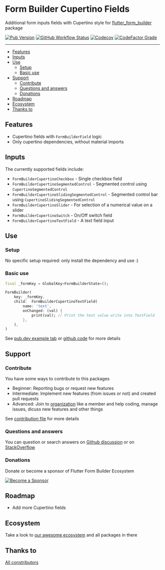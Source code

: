 # Form Builder Cupertino Fields

Additional form inputs fields with Cupertino style for [flutter_form_builder](https://pub.dev/packages/flutter_form_builder) package

[![Pub Version](https://img.shields.io/pub/v/form_builder_cupertino_fields?logo=flutter&style=for-the-badge)](https://pub.dev/packages/form_builder_cupertino_fields)
[![GitHub Workflow Status](https://img.shields.io/github/actions/workflow/status/flutter-form-builder-ecosystem/form_builder_cupertino_fields/base.yaml?branch=main&logo=github&style=for-the-badge)](https://github.com/flutter-form-builder-ecosystem/form_builder_cupertino_fields/actions/workflows/base.yaml)
[![Codecov](https://img.shields.io/codecov/c/github/flutter-form-builder-ecosystem/form_builder_cupertino_fields?logo=codecov&style=for-the-badge)](https://codecov.io/gh/flutter-form-builder-ecosystem/form_builder_cupertino_fields/)
[![CodeFactor Grade](https://img.shields.io/codefactor/grade/github/flutter-form-builder-ecosystem/form_builder_cupertino_fields?logo=codefactor&style=for-the-badge)](https://www.codefactor.io/repository/github/flutter-form-builder-ecosystem/form_builder_cupertino_fields)
___

- [Features](#features)
- [Inputs](#inputs)
- [Use](#use)
  - [Setup](#setup)
  - [Basic use](#basic-use)
- [Support](#support)
  - [Contribute](#contribute)
  - [Questions and answers](#questions-and-answers)
  - [Donations](#donations)
- [Roadmap](#roadmap)
- [Ecosystem](#ecosystem)
- [Thanks to](#thanks-to)

## Features

- Cupertino fields with `FormBuilderField` logic
- Only cupertino dependencies, without material imports

## Inputs

The currently supported fields include:

- `FormBuilderCupertinoCheckbox` - Single checkbox field
- `FormBuilderCupertinoSegmentedControl` - Segmented control using `CupertinoSegmentedControl`
- `FormBuilderCupertinoSlidingSegmentedControl` - Segmented control bar using `CupertinoSlidingSegmentedControl`
- `FormBuilderCupertinoSlider` - For selection of a numerical value on a slider
- `FormBuilderCupertinoSwitch` - On/Off switch field
- `FormBuilderCupertinoTextField` - A text field input

## Use

### Setup

No specific setup required: only install the dependency and use :)

### Basic use

```dart
final _formKey = GlobalKey<FormBuilderState>();

FormBuilder(
    key: _formKey,
    child:  FormBuilderCupertinoTextField(
        name: 'text',
        onChanged: (val) {
            print(val); // Print the text value write into TextField
        },
    ),
)
```

See [pub.dev example tab](https://pub.dev/packages/form_builder_cupertino_fields/example) or [github code](example/lib/main.dart) for more details

## Support

### Contribute

You have some ways to contribute to this packages

- Beginner: Reporting bugs or request new features
- Intermediate: Implement new features (from issues or not) and created pull requests
- Advanced: Join to [organization](#ecosystem) like a member and help coding, manage issues, dicuss new features and other things

 See [contribution file](https://github.com/flutter-form-builder-ecosystem/.github/blob/main/CONTRIBUTING.md) for more details

### Questions and answers

You can question or search answers on [Github discussion](https://github.com/flutter-form-builder-ecosystem/form_builder_cupertino_fields/discussions) or on [StackOverflow](https://stackoverflow.com/questions/tagged/flutter-form-builder)

### Donations

Donate or become a sponsor of Flutter Form Builder Ecosystem

[![Become a Sponsor](https://opencollective.com/flutter-form-builder-ecosystem/tiers/sponsor.svg?avatarHeight=56)](https://opencollective.com/flutter-form-builder-ecosystem)

## Roadmap

- Add more Cupertino fields

## Ecosystem

Take a look to [our awesome ecosystem](https://github.com/flutter-form-builder-ecosystem) and all packages in there

## Thanks to

[All constributors](https://github.com/flutter-form-builder-ecosystem/form_builder_cupertino_fields/graphs/contributors)
